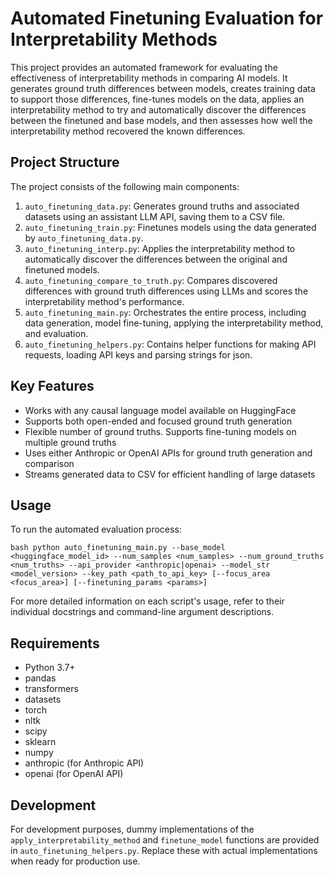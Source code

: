 # Automated Finetuning Evaluation for Interpretability Methods

This project provides an automated framework for evaluating the effectiveness of interpretability methods in comparing AI models. It generates ground truth differences between models, creates training data to support those differences, fine-tunes models on the data, applies an interpretability method to try and automatically discover the differences between the finetuned and base models, and then assesses how well the interpretability method recovered the known differences.

## Project Structure

The project consists of the following main components:

1. `auto_finetuning_data.py`: Generates ground truths and associated datasets using an assistant LLM API, saving them to a CSV file.
2. `auto_finetuning_train.py`: Finetunes models using the data generated by `auto_finetuning_data.py`.
3. `auto_finetuning_interp.py`: Applies the interpretability method to automatically discover the differences between the original and finetuned models.
4. `auto_finetuning_compare_to_truth.py`: Compares discovered differences with ground truth differences using LLMs and scores the interpretability method's performance.
5. `auto_finetuning_main.py`: Orchestrates the entire process, including data generation, model fine-tuning, applying the interpretability method, and evaluation.
6. `auto_finetuning_helpers.py`: Contains helper functions for making API requests, loading API keys and parsing strings for json.

## Key Features

- Works with any causal language model available on HuggingFace
- Supports both open-ended and focused ground truth generation
- Flexible number of ground truths. Supports fine-tuning models on multiple ground truths
- Uses either Anthropic or OpenAI APIs for ground truth generation and comparison
- Streams generated data to CSV for efficient handling of large datasets

## Usage

To run the automated evaluation process:
```
bash python auto_finetuning_main.py --base_model <huggingface_model_id> --num_samples <num_samples> --num_ground_truths <num_truths> --api_provider <anthropic|openai> --model_str <model_version> --key_path <path_to_api_key> [--focus_area <focus_area>] [--finetuning_params <params>]
```

For more detailed information on each script's usage, refer to their individual docstrings and command-line argument descriptions.

## Requirements

- Python 3.7+
- pandas
- transformers
- datasets
- torch
- nltk
- scipy
- sklearn
- numpy
- anthropic (for Anthropic API)
- openai (for OpenAI API)

## Development

For development purposes, dummy implementations of the `apply_interpretability_method` and `finetune_model` functions are provided in `auto_finetuning_helpers.py`. Replace these with actual implementations when ready for production use.

